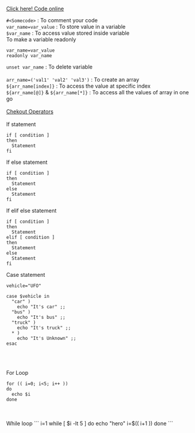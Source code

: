 [Click here! Code online](https://repl.it/languages/bash%23main.sh)

`#<Somecode>` : To comment your code
<br>
`var_name=var_value` : To store value in a variable
<br>
`$var_name` : To access value stored inside variable
<br>
To make a variable readonly
```
var_name=var_value
readonly var_name
``` 
`unset var_name` : To delete variable 
<br>
<br>
`arr_name=('val1' 'val2' 'val3')` : To create an array
<br>
`${arr_name[index]}` : To access the value at specific index
<br>
`${arr_name[@]}` & `${arr_name[*]}` : To access all the values of array in one go
<br>
<br>
[Chekout Operators](https://www.tutorialspoint.com/unix/unix-basic-operators.htm)
<br>
<br>
If statement
```
if [ condition ]
then
  Statement
fi  
```

If else statement
```
if [ condition ]
then
  Statement
else
  Statement
fi  
```

If elif else statement
```
if [ condition ]
then
  Statement
elif [ condition ]
then
  Statement
else
  Statement
fi  
```

Case statement
```
vehicle="UFO"

case $vehicle in
  "car" )
    echo "It's car" ;;
  "bus" )
    echo "It's bus" ;;
  "truck" )
    echo "It's truck" ;;
  * )
    echo "It's Unknown" ;; 
esac
```
<br>
<br>

For Loop
```
for (( i=0; i<5; i++ ))
do
  echo $i
done
```

<br>
<br>
While loop
```
i=1
while [ $i -lt 5 ]
do
  echo "hero"
  i=$(( i+1 ))
done
```
